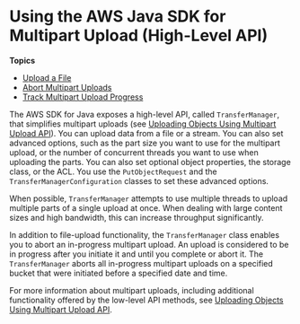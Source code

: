 # Using the AWS Java SDK for Multipart Upload \(High\-Level API\)<a name="usingHLmpuJava"></a>

**Topics**
+ [Upload a File](HLuploadFileJava.md)
+ [Abort Multipart Uploads](HLAbortMPUploadsJava.md)
+ [Track Multipart Upload Progress](HLTrackProgressMPUJava.md)

The AWS SDK for Java exposes a high\-level API, called `TransferManager`, that simplifies multipart uploads \(see [Uploading Objects Using Multipart Upload API](uploadobjusingmpu.md)\)\. You can upload data from a file or a stream\. You can also set advanced options, such as the part size you want to use for the multipart upload, or the number of concurrent threads you want to use when uploading the parts\. You can also set optional object properties, the storage class, or the ACL\. You use the `PutObjectRequest` and the `TransferManagerConfiguration` classes to set these advanced options\. 

When possible, `TransferManager` attempts to use multiple threads to upload multiple parts of a single upload at once\. When dealing with large content sizes and high bandwidth, this can increase throughput significantly\.

In addition to file\-upload functionality, the `TransferManager` class enables you to abort an in\-progress multipart upload\. An upload is considered to be in progress after you initiate it and until you complete or abort it\. The `TransferManager` aborts all in\-progress multipart uploads on a specified bucket that were initiated before a specified date and time\. 

For more information about multipart uploads, including additional functionality offered by the low\-level API methods, see [Uploading Objects Using Multipart Upload API](uploadobjusingmpu.md)\. 